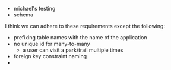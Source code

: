 -  michael's testing
- schema

I think we can adhere to these requirements except the following:
- prefixing table names with the name of the application
- no unique id for many-to-many
	- a user can visit a park/trail multiple times
- foreign key constraint naming
- 